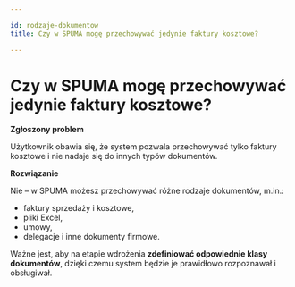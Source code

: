 ```yaml
---

id: rodzaje-dokumentow
title: Czy w SPUMA mogę przechowywać jedynie faktury kosztowe?  

---
```


# Czy w SPUMA mogę przechowywać jedynie faktury kosztowe?  

**Zgłoszony problem**  

Użytkownik obawia się, że system pozwala przechowywać tylko faktury kosztowe i nie nadaje się do innych typów dokumentów.  

**Rozwiązanie**  

Nie – w SPUMA możesz przechowywać różne rodzaje dokumentów, m.in.:  

- faktury sprzedaży i kosztowe,  
- pliki Excel,  
- umowy,  
- delegacje i inne dokumenty firmowe.  

Ważne jest, aby na etapie wdrożenia **zdefiniować odpowiednie klasy dokumentów**, dzięki czemu system będzie je prawidłowo rozpoznawał i obsługiwał.  

